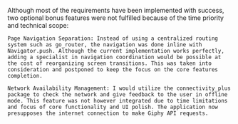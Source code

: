 Although most of the requirements have been implemented with success, two optional bonus features were not fulfilled because of the time priority and technical scope:

    Page Navigation Separation: Instead of using a centralized routing system such as go_router, the navigation was done inline with Navigator.push. Although the current implementation works perfectly, adding a specialist in navigation coordination would be possible at the cost of reorganizing screen transitions. This was taken into consideration and postponed to keep the focus on the core features completion.

    Network Availability Management: I would utilize the connectivity_plus package to check the network and give feedback to the user in offline mode. This feature was not however integrated due to time limitations and focus of core functionality and UI polish. The application now presupposes the internet connection to make Giphy API requests.
